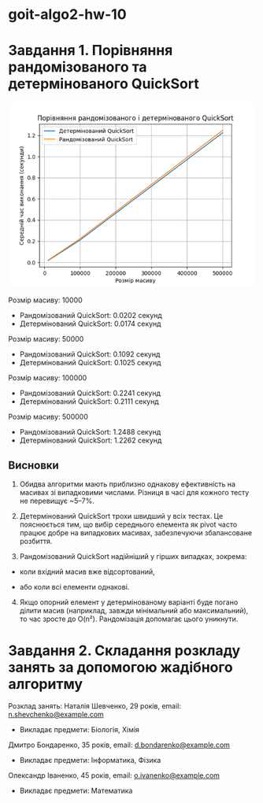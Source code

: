 # goit-algo2-hw-10

# Завдання 1. Порівняння рандомізованого та детермінованого QuickSort

![alt text](Figure_1.png)

Розмір масиву: 10000
  * Рандомізований QuickSort: 0.0202 секунд
  * Детермінований QuickSort: 0.0174 секунд

Розмір масиву: 50000
  * Рандомізований QuickSort: 0.1092 секунд
  * Детермінований QuickSort: 0.1025 секунд

Розмір масиву: 100000
  * Рандомізований QuickSort: 0.2241 секунд
  * Детермінований QuickSort: 0.2111 секунд

Розмір масиву: 500000
  * Рандомізований QuickSort: 1.2488 секунд
  * Детермінований QuickSort: 1.2262 секунд

## Висновки
1. Обидва алгоритми мають приблизно однакову ефективність на масивах зі випадковими числами. Різниця в часі для кожного тесту не перевищує ~5–7%.

2. Детермінований QuickSort трохи швидший у всіх тестах. Це пояснюється тим, що вибір середнього елемента як pivot часто працює добре на випадкових масивах, забезпечуючи збалансоване розбиття.

3. Рандомізований QuickSort надійніший у гірших випадках, зокрема:

  * коли вхідний масив вже відсортований,

  * або коли всі елементи однакові.

4. Якщо опорний елемент у детермінованому варіанті буде погано ділити масив (наприклад, завжди мінімальний або максимальний), то час зросте до O(n²). Рандомізація допомагає цього уникнути.

# Завдання 2. Складання розкладу занять за допомогою жадібного алгоритму
Розклад занять:
Наталія Шевченко, 29 років, email: n.shevchenko@example.com
  * Викладає предмети: Біологія, Хімія

Дмитро Бондаренко, 35 років, email: d.bondarenko@example.com
  * Викладає предмети: Інформатика, Фізика

Олександр Іваненко, 45 років, email: o.ivanenko@example.com
  * Викладає предмети: Математика

